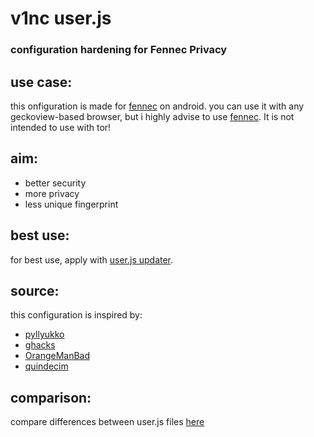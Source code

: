 # v1nc user.js
### configuration hardening for Fennec Privacy

## use case:
this onfiguration is made for [fennec](https://f-droid.org/en/packages/org.mozilla.fennec_fdroid/) on android. you can use it with any geckoview-based browser, but i highly advise to use [fennec](https://f-droid.org/en/packages/org.mozilla.fennec_fdroid/). It is not intended to use with tor!
## aim:
* better security
* more privacy
* less unique fingerprint

## best use:
for best use, apply with [user.js updater](https://github.com/v1nc/user.js-updater/).

## source:
this configuration is inspired by:
* [pyllyukko](https://github.com/pyllyukko/user.js/)
* [ghacks](https://github.com/ghacksuserjs/ghacks-user.js/)
* [OrangeManBad](https://git.nixnet.xyz/OrangeManBad/user.js/raw/branch/master/user.js/)
* [quindecim](https://github.com/quindecim/fennec_user.js/)
## comparison:
compare differences between user.js files [here](https://v1nc.github.io/comparison/)
